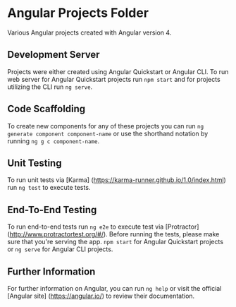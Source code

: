 # Angular Projects Folder
Various Angular projects created with Angular version 4.

## Development Server
Projects were either created using Angular Quickstart or Angular CLI. To run web server for Angular Quickstart projects run `npm start` and for projects utilizing the CLI run `ng serve`.

## Code Scaffolding
To create new components for any of these projects you can run `ng generate component component-name` or use the shorthand notation by running `ng g c component-name`. 

## Unit Testing
To run unit tests via [Karma] (https://karma-runner.github.io/1.0/index.html) run `ng test` to execute tests.

## End-To-End Testing
To run end-to-end tests run `ng e2e` to execute test via [Protractor] (http://www.protractortest.org/#/). Before running the tests, please make sure that you're serving the app. `npm start` for Angular Quickstart projects or `ng serve` for Angular CLI projects.

## Further Information
For further information on Angular, you can run `ng help` or visit the official [Angular site] (https://angular.io/) to review their documentation.